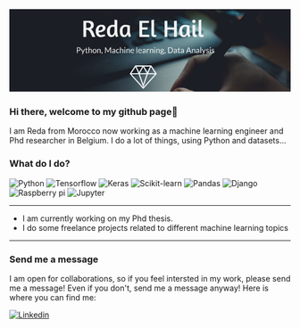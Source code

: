 <img src="/banner1.jpg" alt="banner" />


### Hi there, welcome to my github page👋

I am Reda from Morocco now working as a machine learning engineer and Phd researcher in Belgium. I do a lot of things, using Python and datasets...


### What do I do?

<p>
  <img alt="Python" src="https://img.shields.io/badge/Python-3776AB?logo=react&logoColor=white&style=for-the-badge" />
  <img alt="Tensorflow" src="https://img.shields.io/badge/TensorFlow-FF6F00?logo=tensorflow&logoColor=white&style=for-the-badge" />
  <img alt="Keras" src="https://img.shields.io/badge/Keras-D00000?logo=keras&logoColor=white&style=for-the-badge" />
  <img alt="Scikit-learn" src="https://img.shields.io/badge/scikit-learn-F7931E?logo=scikit-learn&logoColor=white&style=for-the-badge" />
  <img alt="Pandas" src="https://img.shields.io/badge/pandas-150458?logo=pandas&logoColor=white&style=for-the-badge" />
  <img alt="Django" src="https://img.shields.io/badge/Django-092E20?logo=django&logoColor=white&style=for-the-badge" />
  <img alt="Raspberry pi" src="https://img.shields.io/badge/RaspberryPi-C51A4A?logo=raspberry-pi&logoColor=white&style=for-the-badge" />
   <img alt="Jupyter" src="https://img.shields.io/badge/Jupyter-F37626?logo=jupyter&logoColor=white&style=for-the-bage" />

</p>

---

- I am currently working on my Phd thesis.
- I do some freelance projects related to different machine learning topics

---

### Send me a message

I am open for collaborations, so if you feel intersted in my work, please send me a message! Even if you don't, send me a message anyway! Here is where you can find me:

<p>
  <a href="https://twitter.com/redomy1>
    <img alt="Twitter" src="https://img.shields.io/badge/Twitter-1DA1F2?logo=twitter&logoColor=white&style=for-the-badge" />
  </a>
  <a href="https://www.linkedin.com/in/reda-el-hail-276874127/">
    <img alt="Linkedin" src="https://img.shields.io/badge/linkedin-0077B5?logo=linkedin&logoColor=white&style=for-the-badge" />
  </a>
</p>
